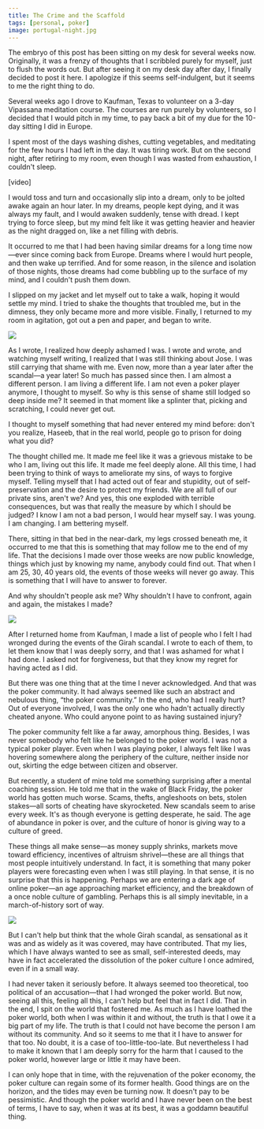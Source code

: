 ```yaml
---
title: The Crime and the Scaffold
tags: [personal, poker]
image: portugal-night.jpg
---
```


The embryo of this post has been sitting on my desk for several weeks now. Originally, it was a frenzy of thoughts that I scribbled purely for myself, just to flush the words out. But after seeing it on my desk day after day, I finally decided to post it here. I apologize if this seems self-indulgent, but it seems to me the right thing to do.

Several weeks ago I drove to Kaufman, Texas to volunteer on a 3-day Vipassana meditation course. The courses are run purely by volunteers, so I decided that I would pitch in my time, to pay back a bit of my due for the 10-day sitting I did in Europe.

I spent most of the days washing dishes, cutting vegetables, and meditating for the few hours I had left in the day. It was tiring work. But on the second night, after retiring to my room, even though I was wasted from exhaustion, I couldn't sleep.

<div class="ui embed" data-url="https://www.youtube.com/embed/G4hljPQshAU">[video]</div>

I would toss and turn and occasionally slip into a dream, only to be jolted awake again an hour later. In my dreams, people kept dying, and it was always my fault, and I would awaken suddenly, tense with dread. I kept trying to force sleep, but my mind felt like it was getting heavier and heavier as the night dragged on, like a net filling with debris.

It occurred to me that I had been having similar dreams for a long time now&mdash;ever since coming back from Europe. Dreams where I would hurt people, and then wake up terrified. And for some reason, in the silence and isolation of those nights, those dreams had come bubbling up to the surface of my mind, and I couldn't push them down.

I slipped on my jacket and let myself out to take a walk, hoping it would settle my mind. I tried to shake the thoughts that troubled me, but in the dimness, they only became more and more visible. Finally, I returned to my room in agitation, got out a pen and paper, and began to write.

![](http://lh6.googleusercontent.com/-P6pz2IOTovc/T3X70a4XO6I/AAAAAAAABOs/8PGPymnP8T8/s720/IMG_4605.JPG)

As I wrote, I realized how deeply ashamed I was. I wrote and wrote, and watching myself writing, I realized that I was still thinking about Jose. I was still carrying that shame with me. Even now, more than a year later after the scandal&mdash;a year later! So much has passed since then. I am almost a different person. I am living a different life. I am not even a poker player anymore, I thought to myself. So why is this sense of shame still lodged so deep inside me? It seemed in that moment like a splinter that, picking and scratching, I could never get out.

I thought to myself something that had never entered my mind before: don't you realize, Haseeb, that in the real world, people go to prison for doing what you did?

The thought chilled me. It made me feel like it was a grievous mistake to be who I am, living out this life. It made me feel deeply alone. All this time, I had been trying to think of ways to ameliorate my sins, of ways to forgive myself. Telling myself that I had acted out of fear and stupidity, out of self-preservation and the desire to protect my friends. We are all full of our private sins, aren't we? And yes, this one exploded with terrible consequences, but was that really the measure by which I should be judged? I know I am not a bad person, I would hear myself say. I was young. I am changing. I am bettering myself.

There, sitting in that bed in the near-dark, my legs crossed beneath me, it occurred to me that this is something that may follow me to the end of my life. That the decisions I made over those weeks are now public knowledge, things which just by knowing my name, anybody could find out. That when I am 25, 30, 40 years old, the events of those weeks will never go away. This is something that I will have to answer to forever.

And why shouldn't people ask me? Why shouldn't I have to confront, again and again, the mistakes I made?

![](https://lh4.googleusercontent.com/-vYS_5F8nu68/TrqLnA_NIZI/AAAAAAAABK8/-TuZiKyjsjM/s720/IMG_4156.JPG)

After I returned home from Kaufman, I made a list of people who I felt I had wronged during the events of the Girah scandal. I wrote to each of them, to let them know that I was deeply sorry, and that I was ashamed for what I had done. I asked not for forgiveness, but that they know my regret for having acted as I did.

But there was one thing that at the time I never acknowledged. And that was the poker community. It had always seemed like such an abstract and nebulous thing, &ldquo;the poker community.&rdquo; In the end, who had I really hurt? Out of everyone involved, I was the only one who hadn't actually directly cheated anyone. Who could anyone point to as having sustained injury?

The poker community felt like a far away, amorphous thing. Besides, I was never somebody who felt like he belonged to the poker world. I was not a typical poker player. Even when I was playing poker, I always felt like I was hovering somewhere along the periphery of the culture, neither inside nor out, skirting the edge between citizen and observer.

But recently, a student of mine told me something surprising after a mental coaching session. He told me that in the wake of Black Friday, the poker world has gotten much worse. Scams, thefts, angleshoots on bets, stolen stakes&mdash;all sorts of cheating have skyrocketed. New scandals seem to arise every week. It's as though everyone is getting desperate, he said. The age of abundance in poker is over, and the culture of honor is giving way to a culture of greed.

These things all make sense&mdash;as money supply shrinks, markets move toward efficiency, incentives of altruism shrivel&mdash;these are all things that most people intuitively understand. In fact, it is something that many poker players were forecasting even when I was still playing. In that sense, it is no surprise that this is happening. Perhaps we are entering a dark age of online poker&mdash;an age approaching market efficiency, and the breakdown of a once noble culture of gambling. Perhaps this is all simply inevitable, in a march-of-history sort of way.

![](http://i.telegraph.co.uk/multimedia/archive/02128/Cezanne_2128852b.jpg)

But I can't help but think that the whole Girah scandal, as sensational as it was and as widely as it was covered, may have contributed. That my lies, which I have always wanted to see as small, self-interested deeds, may have in fact accelerated the dissolution of the poker culture I once admired, even if in a small way.

I had never taken it seriously before. It always seemed too theoretical, too political of an accusation&mdash;that I had wronged the poker world. But now, seeing all this, feeling all this, I can't help but feel that in fact I did. That in the end, I spit on the world that fostered me. As much as I have loathed the poker world, both when I was within it and without, the truth is that I owe it a big part of my life. The truth is that I could not have become the person I am without its community. And so it seems to me that it I have to answer for that too. No doubt, it is a case of too-little-too-late. But nevertheless I had to make it known that I am deeply sorry for the harm that I caused to the poker world, however large or little it may have been.

I can only hope that in time, with the rejuvenation of the poker economy, the poker culture can regain some of its former health. Good things are on the horizon, and the tides may even be turning now. It doesn't pay to be pessimistic. And though the poker world and I have never been on the best of terms, I have to say, when it was at its best, it was a goddamn beautiful thing.

